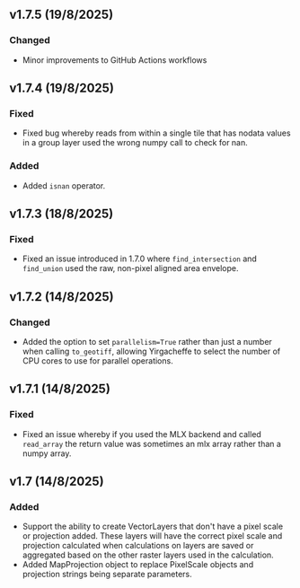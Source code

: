 ## v1.7.5 (19/8/2025)

### Changed

* Minor improvements to GitHub Actions workflows

## v1.7.4 (19/8/2025)

### Fixed

* Fixed bug whereby reads from within a single tile that has nodata values in a group layer used the wrong numpy call to check for nan.

### Added

* Added `isnan` operator.

## v1.7.3 (18/8/2025)

### Fixed

* Fixed an issue introduced in 1.7.0 where `find_intersection` and `find_union` used the raw, non-pixel aligned area envelope.

## v1.7.2 (14/8/2025)

### Changed

* Added the option to set `parallelism=True` rather than just a number when calling `to_geotiff`, allowing Yirgacheffe to select the number of CPU cores to use for parallel operations.

## v1.7.1 (14/8/2025)

### Fixed

* Fixed an issue whereby if you used the MLX backend and called `read_array` the return value was sometimes an mlx array rather than a numpy array.

## v1.7 (14/8/2025)

### Added

* Support the ability to create VectorLayers that don't have a pixel scale or projection added. These layers will have the correct pixel scale and projection calculated when calculations on layers are saved or aggregated based on the other raster layers used in the calculation.
* Added MapProjection object to replace PixelScale objects and projection strings being separate parameters.